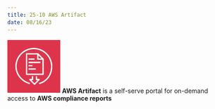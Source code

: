```yaml
---
title: 25-10 AWS Artifact
date: 08/16/23
---
```


![35](images/icons/Artifact_Icon.png) **AWS Artifact** is a self-serve portal for on-demand access to **AWS compliance reports**
